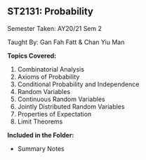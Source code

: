 ## ST2131: Probability

Semester Taken: AY20/21 Sem 2

Taught By: Gan Fah Fatt & Chan Yiu Man

**Topics Covered:**
1. Combinatorial Analysis
2. Axioms of Probability
3. Conditional Probability and Independence
4. Random Variables
5. Continuous Random Variables
6. Jointly Distributed Random Variables
7. Properties of Expectation
8. Limit Theorems

**Included in the Folder:**
* Summary Notes
